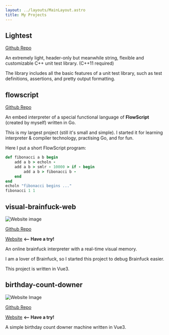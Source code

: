 ```yaml
---
layout: ../layouts/MainLayout.astro
title: My Projects
---
```


## Lightest

[Github Repo](https://github.com/zhangzheheng12345/Lightest)

An extremely light, header-only but meanwhile string, flexible and customizable C++ unit test library. (C++11 required)

The library includes all the basic features of a unit test library, such as test definitions, assertions, and pretty output formatting.

## flowscript

[Github Repo](https://github.com/zhangzheheng12345/flowscript)

An embed interpreter of a special functional language of **FlowScript** (created by myself) written in Go.

This is my largest project (still it's small and simple).
I started it for learning interpreter & compiler technology, practising Go, and for fun.

Here I put a short FlowScript program:

<!-- highlight FlowScript as Ruby -->
```ruby
def fibonacci a b begin
    add a b > echoln -
    add a b > smlr - 10000 > if - begin
        add a b > fibonacci b -
    end
end
echoln "fibonacci begins ..."
fibonacci 1 1
```

## visual-brainfuck-web

![Website image](https://s1.ax1x.com/2022/12/19/zqRsw8.jpg)

[Github Repo](https://github.com/zhangzheheng12345/visual-brainfuck-web)

[Website](https://visual-brainfuck-web.netlify.app) **<-- Have a try!**

An online brainfuck interpreter with a real-time visual memory.

I am a lover of Brainfuck, so I started this project to debug Brainfuck easier.

This project is written in Vue3.

## birthday-count-downer

![Website Image](https://s1.ax1x.com/2022/09/12/vXu5QO.png)

[Github Repo](https://github.com/zhangzheheng12345/birthday-count-downer)

[Website](https://birthday-count-downer.netlify.app) **<-- Have a try!**

A simple birthday count downer machine written in Vue3.

